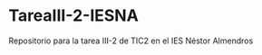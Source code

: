 # TareaIII-2-IESNA
Repositorio para la tarea III-2 de TIC2 en el IES Néstor Almendros 
<html>
<head>
  <title>Mi primer código clonado</title>
 <style type="text/css">
</head>
<body>
<!-- Contenido principal -->
<h1>Mi primer código clonado</h1>

<p>¡Bienvenido a mi primer código clonado!

<p>Me llamo Rocío y estoy en el I.E.S Néstor Almendros.<br>
Hago este código clonado como una de las tareas del trimestre.
<p> A continuación os dejo mi enlace a la cuenta de twitter: <a href="https://twitter.com/NietoCarrero?lang=en">¡Aquí!</a>
<p><img src="https://images.app.goo.gl/8WFn2NNa1ezcdZzG8">
<!-- Firma y fecha de la página, ¡sólo por cortesía! -->
<address><em><b>Creada el 28 de abril de 2019, por mi misma.<b/></em></address>

</body>
</html>
